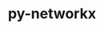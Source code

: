 ---
title: "py-networkx"
layout: cache
categories: [package, v0.21.1]
meta: {"versions": ["2.7.1", "3.1"], "compilers": ["apple-clang@=15.0.0", "gcc@=11.3.0", "gcc@=11.4.0", "gcc@=9.4.0", "oneapi@=2023.2.0"], "oss": ["ubuntu20.04", "ubuntu22.04", "ventura"], "platforms": ["darwin", "linux"], "targets": ["aarch64", "neoverse_v1", "ppc64le", "x86_64_v3"], "stacks": ["e4s", "e4s-neoverse_v1", "e4s-oneapi", "e4s-power", "ml-darwin-aarch64-mps", "ml-linux-x86_64-cpu", "ml-linux-x86_64-cuda", "ml-linux-x86_64-rocm", "root"], "num_specs": 9, "num_specs_by_stack": {"root": 9, "ml-darwin-aarch64-mps": 2, "e4s-neoverse_v1": 1, "e4s-power": 1, "e4s": 2, "e4s-oneapi": 1, "ml-linux-x86_64-rocm": 1, "ml-linux-x86_64-cuda": 2, "ml-linux-x86_64-cpu": 2}}
spec_details: [{"hash": "7mhzlyxe4yjgjz2f64m6epyfkpt6c2lw", "compiler": "apple-clang@=15.0.0", "versions": ["3.1"], "os": "ventura", "platform": "darwin", "target": "aarch64", "variants": ["build_system=python_pip", "+default", "~extra"], "stacks": ["root", "ml-darwin-aarch64-mps"], "size": "-", "tarball": "https://binaries.spack.io/releases/v0.21.1/build_cache/darwin-ventura-aarch64/apple-clang-15.0.0/py-networkx-3.1/darwin-ventura-aarch64-apple-clang-15.0.0-py-networkx-3.1-7mhzlyxe4yjgjz2f64m6epyfkpt6c2lw.spack"}, {"hash": "2hqoycrrr4m4whnfqabuc4njrmicu5vt", "compiler": "apple-clang@=15.0.0", "versions": ["2.7.1"], "os": "ventura", "platform": "darwin", "target": "aarch64", "variants": ["build_system=python_pip", "+default", "~extra"], "stacks": ["root", "ml-darwin-aarch64-mps"], "size": "-", "tarball": "https://binaries.spack.io/releases/v0.21.1/build_cache/darwin-ventura-aarch64/apple-clang-15.0.0/py-networkx-2.7.1/darwin-ventura-aarch64-apple-clang-15.0.0-py-networkx-2.7.1-2hqoycrrr4m4whnfqabuc4njrmicu5vt.spack"}, {"hash": "sczr7lwg55gukryxbuwt2xbqritzcles", "compiler": "gcc@=11.4.0", "versions": ["3.1"], "os": "ubuntu20.04", "platform": "linux", "target": "neoverse_v1", "variants": ["build_system=python_pip", "+default", "~extra"], "stacks": ["e4s-neoverse_v1", "root"], "size": "-", "tarball": "https://binaries.spack.io/releases/v0.21.1/build_cache/linux-ubuntu20.04-neoverse_v1/gcc-11.4.0/py-networkx-3.1/linux-ubuntu20.04-neoverse_v1-gcc-11.4.0-py-networkx-3.1-sczr7lwg55gukryxbuwt2xbqritzcles.spack"}, {"hash": "nyunmb7mpmoj3id3q2ko7kfgin7oh7xo", "compiler": "gcc@=9.4.0", "versions": ["3.1"], "os": "ubuntu20.04", "platform": "linux", "target": "ppc64le", "variants": ["build_system=python_pip", "+default", "~extra"], "stacks": ["root", "e4s-power"], "size": "-", "tarball": "https://binaries.spack.io/releases/v0.21.1/build_cache/linux-ubuntu20.04-ppc64le/gcc-9.4.0/py-networkx-3.1/linux-ubuntu20.04-ppc64le-gcc-9.4.0-py-networkx-3.1-nyunmb7mpmoj3id3q2ko7kfgin7oh7xo.spack"}, {"hash": "2n4q7osqemqrghi7cex2nt4b5kmfubaw", "compiler": "gcc@=11.4.0", "versions": ["3.1"], "os": "ubuntu20.04", "platform": "linux", "target": "x86_64_v3", "variants": ["build_system=python_pip", "+default", "~extra"], "stacks": ["e4s", "root"], "size": "-", "tarball": "https://binaries.spack.io/releases/v0.21.1/build_cache/linux-ubuntu20.04-x86_64_v3/gcc-11.4.0/py-networkx-3.1/linux-ubuntu20.04-x86_64_v3-gcc-11.4.0-py-networkx-3.1-2n4q7osqemqrghi7cex2nt4b5kmfubaw.spack"}, {"hash": "d5pcjzrga6bitt2dc4f7xd573i4ukacc", "compiler": "gcc@=11.4.0", "versions": ["2.7.1"], "os": "ubuntu20.04", "platform": "linux", "target": "x86_64_v3", "variants": ["build_system=python_pip", "+default", "~extra"], "stacks": ["e4s", "root"], "size": "-", "tarball": "https://binaries.spack.io/releases/v0.21.1/build_cache/linux-ubuntu20.04-x86_64_v3/gcc-11.4.0/py-networkx-2.7.1/linux-ubuntu20.04-x86_64_v3-gcc-11.4.0-py-networkx-2.7.1-d5pcjzrga6bitt2dc4f7xd573i4ukacc.spack"}, {"hash": "6cdixggajq7rig4tl6uzv332p5nsooyy", "compiler": "oneapi@=2023.2.0", "versions": ["3.1"], "os": "ubuntu20.04", "platform": "linux", "target": "x86_64_v3", "variants": ["build_system=python_pip", "+default", "~extra"], "stacks": ["root", "e4s-oneapi"], "size": "-", "tarball": "https://binaries.spack.io/releases/v0.21.1/build_cache/linux-ubuntu20.04-x86_64_v3/oneapi-2023.2.0/py-networkx-3.1/linux-ubuntu20.04-x86_64_v3-oneapi-2023.2.0-py-networkx-3.1-6cdixggajq7rig4tl6uzv332p5nsooyy.spack"}, {"hash": "rzmff75zoemy7chabcwbzvvbqckofpfi", "compiler": "gcc@=11.3.0", "versions": ["2.7.1"], "os": "ubuntu22.04", "platform": "linux", "target": "x86_64_v3", "variants": ["build_system=python_pip", "+default", "~extra"], "stacks": ["ml-linux-x86_64-rocm", "ml-linux-x86_64-cuda", "root", "ml-linux-x86_64-cpu"], "size": "-", "tarball": "https://binaries.spack.io/releases/v0.21.1/build_cache/linux-ubuntu22.04-x86_64_v3/gcc-11.3.0/py-networkx-2.7.1/linux-ubuntu22.04-x86_64_v3-gcc-11.3.0-py-networkx-2.7.1-rzmff75zoemy7chabcwbzvvbqckofpfi.spack"}, {"hash": "4ojdgu3ie6bbf4yqcuqecuxyudsiwl7v", "compiler": "gcc@=11.3.0", "versions": ["3.1"], "os": "ubuntu22.04", "platform": "linux", "target": "x86_64_v3", "variants": ["build_system=python_pip", "+default", "~extra"], "stacks": ["ml-linux-x86_64-cuda", "root", "ml-linux-x86_64-cpu"], "size": "-", "tarball": "https://binaries.spack.io/releases/v0.21.1/build_cache/linux-ubuntu22.04-x86_64_v3/gcc-11.3.0/py-networkx-3.1/linux-ubuntu22.04-x86_64_v3-gcc-11.3.0-py-networkx-3.1-4ojdgu3ie6bbf4yqcuqecuxyudsiwl7v.spack"}]
---